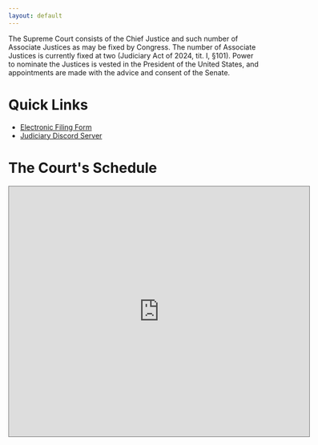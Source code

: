```yaml
---
layout: default
---
```

The Supreme Court consists of the Chief Justice and such number of Associate Justices as may be fixed by Congress. The number of Associate Justices is currently fixed at two (Judiciary Act of 2024, tit. I, §101). Power to nominate the Justices is vested in the President of the United States, and appointments are made with the advice and consent of the Senate.

# Quick Links
- [Electronic Filing Form](https://docs.google.com/forms/d/e/1FAIpQLSdC8thy8eTSjdTM3U_WgezS2trotdChamCsFN00HGMmRGaNLw/viewform?usp=header)
- [Judiciary Discord Server](https://discord.gg/r36JgmYTdB)

# The Court's Schedule

  <iframe src="https://calendar.google.com/calendar/embed?height=500&wkst=1&ctz=America%2FNew_York&showTz=0&showTabs=0&showPrint=0&showTitle=0" style="border:solid 1px #777" width="600" height="500" frameborder="0" scrolling="no"></iframe>